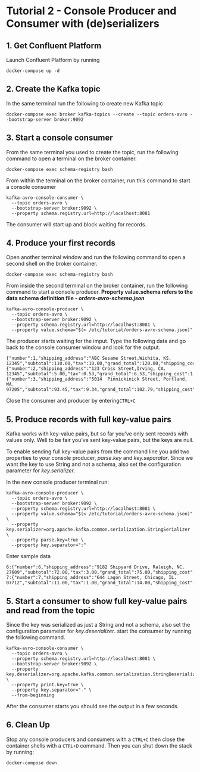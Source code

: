 # Tutorial 2 - Console Producer and Consumer with (de)serializers

## 1. Get Confluent Platform
Launch Confluent Platform by running
```
docker-compose up -d
```
## 2. Create the Kafka topic
In the same terminal run the following to create new Kafka topic
```
docker-compose exec broker kafka-topics --create --topic orders-avro --bootstrap-server broker:9092
```
## 3. Start a console consumer
From the same terminal you used to create the topic, run the following command to open a terminal on the broker container.
```
docker-compose exec schema-registry bash
```
From within the terminal on the broker container, run this command to start a console consumer
```
kafka-avro-console-consumer \
  --topic orders-avro \
  --bootstrap-server broker:9092 \
  --property schema.registry.url=http://localhost:8081
  ```
  The consumer will start up and block waiting for records.
## 4. Produce your first records
Open another terminal window and run the following command to open a second shell on the broker container.
```
docker-compose exec schema-registry bash
```
From inside the second terminal on the broker container, run the following command to start a console producer. **Property value.schema refers to the data schema definition file - *orders-avro-schema.json***
```
kafka-avro-console-producer \
  --topic orders-avro \
  --bootstrap-server broker:9092 \
  --property schema.registry.url=http://localhost:8081 \
  --property value.schema="$(< /etc/tutorial/orders-avro-schema.json)"
```
The producer starts waiting for the imput. Type the following data and go back to the console consumer window and look for the output.
```
{"number":1,"shipping_address":"ABC Sesame Street,Wichita, KS. 12345","subtotal":110.00,"tax":10.00,"grand_total":120.00,"shipping_cost":0.00}
{"number":2,"shipping_address":"123 Cross Street,Irving, CA. 12345","subtotal":5.00,"tax":0.53,"grand_total":6.53,"shipping_cost":1.00}
{"number":3,"shipping_address":"5014  Pinnickinick Street, Portland, WA. 97205","subtotal":93.45,"tax":9.34,"grand_total":102.79,"shipping_cost":0.00}
```
Close the consumer and producer by entering```CTRL+C```
## 5. Produce records with full key-value pairs
Kafka works with key-value pairs, but so far you’ve only sent records with values only. Well to be fair you’ve sent key-value pairs, but the keys are null.      

To enable sending full key-value pairs from the command line you add two properties to your console producer, *parse.key* and *key.separator*. Since we want the key to use String and not a schema, also set the configuration parameter for *key.serializer*.

In the new console producer terminal run:
```
kafka-avro-console-producer \
  --topic orders-avro \
  --bootstrap-server broker:9092 \
  --property schema.registry.url=http://localhost:8081 \
  --property value.schema="$(< /etc/tutorial/orders-avro-schema.json)" \
  --property key.serializer=org.apache.kafka.common.serialization.StringSerializer \
  --property parse.key=true \
  --property key.separator=":"
```
Enter sample data
```
6:{"number":6,"shipping_address":"9182 Shipyard Drive, Raleigh, NC. 27609","subtotal":72.00,"tax":3.00,"grand_total":75.00,"shipping_cost":0.00}
7:{"number":7,"shipping_address":"644 Lagon Street, Chicago, IL. 07712","subtotal":11.00,"tax":1.00,"grand_total":14.00,"shipping_cost":2.00}
```
## 5. Start a consumer to show full key-value pairs and read from the topic
Since the key was serialized as just a String and not a schema, also set the configuration parameter for *key.deserializer*. start the consumer by running the following command.
```
kafka-avro-console-consumer \
  --topic orders-avro \
  --property schema.registry.url=http://localhost:8081 \
  --bootstrap-server broker:9092 \
  --property key.deserializer=org.apache.kafka.common.serialization.StringDeserializer \
  --property print.key=true \
  --property key.separator="-" \
  --from-beginning
```
After the consumer starts you should see the output in a few seconds.
## 6. Clean Up
Stop any console producers and consumers with a ```CTRL+C``` then close the container shells with a ```CTRL+D``` command.
Then you can shut down the stack by running:
```
docker-compose down
```



 